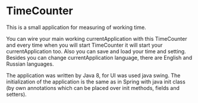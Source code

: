 # TimeCounter

This is a small application for measuring of working time.

You can wire your main working currentApplication with this TimeCounter and every time when you will start TimeCounter it will start your currentApplication too. Also you can save and load your time and setting. Besides you can change currentApplication language, there are English and Russian languages.

The application was written by Java 8, for UI was used java swing. The initialization of the application is the same as in Spring with java init class (by own annotations which can be placed over init methods, fields and setters).
